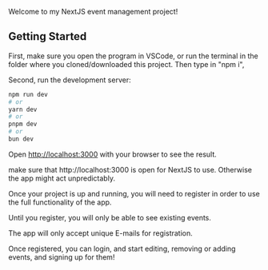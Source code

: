 Welcome to my NextJS event management project!

## Getting Started

First, make sure you open the program in VSCode, or run the terminal in the folder where you cloned/downloaded this project. Then type in "npm i",

Second, run the development server:

```bash
npm run dev
# or
yarn dev
# or
pnpm dev
# or
bun dev
```

Open [http://localhost:3000](http://localhost:3000) with your browser to see the result.

make sure that http://localhost:3000 is open for NextJS to use. Otherwise the app might act unpredictably.

Once your project is up and running, you will need to register in order to use the full functionality of the app.

Until you register, you will only be able to see existing events.

The app will only accept unique E-mails for registration.

Once registered, you can login, and start editing, removing or adding events, and signing up for them!
